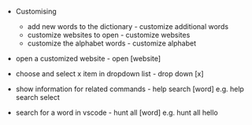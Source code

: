 - Customising
    - add new words to the dictionary - customize additional words
    - customize websites to open - customize websites
    - customize the alphabet words - customize alphabet

- open a customized website - open \[website\]
- choose and select x item in dropdown list - drop down \[x\]
- show information for related commands - help search \[word\] e.g. help search select
- search for a word in vscode - hunt all \[word\] e.g. hunt all hello
